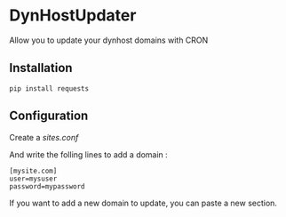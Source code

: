 # DynHostUpdater

Allow you to update your dynhost domains with CRON

## Installation

`pip install requests`

## Configuration

Create a *sites.conf*

And write the folling lines to add a domain :

```
[mysite.com]
user=mysuser
password=mypassword
```

If you want to add a new domain to update, you can paste a new section.
